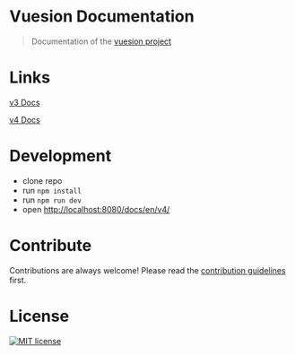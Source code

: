 # Vuesion Documentation

> Documentation of the [vuesion project](https://github.com/vuesion/vuesion)



# Links
[v3 Docs](https://vuesion.github.io/docs/en/v3/)

[v4 Docs](https://vuesion.github.io/docs/en/v4/)

# Development

- clone repo
- run `npm install`
- run `npm run dev`
- open [http://localhost:8080/docs/en/v4/](http://localhost:8080/docs/en/v4/)

# Contribute

Contributions are always welcome! Please read the [contribution guidelines](https://github.com/vuesion/vuesion/blob/master/CONTRIBUTING.md) first.


# License
[![MIT license](https://img.shields.io/badge/License-MIT-blue.svg)](https://lbesson.mit-license.org/)
